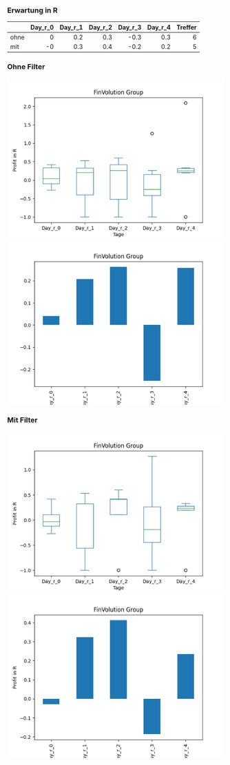 ### Erwartung in R
|      |   Day_r_0 |   Day_r_1 |   Day_r_2 |   Day_r_3 |   Day_r_4 |   Treffer |
|:-----|----------:|----------:|----------:|----------:|----------:|----------:|
| ohne |         0 |       0.2 |       0.3 |      -0.3 |       0.3 |         6 |
| mit  |        -0 |       0.3 |       0.4 |      -0.2 |       0.2 |         5 |

### Ohne Filter
![image info](./data/FINV_box_all.png)
![image info](./data/FINV_median_all.png)

### Mit Filter
![image info](./data/FINV_box_filtered.png)
![image info](./data/FINV_median_filtered.png)